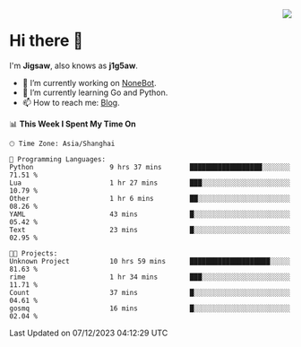 <a href="#">
  <img align="right" src="https://github-readme-stats.vercel.app/api?username=j1g5awi&count_private=true&show_icons=true&title_color=80070B&text_color=B3B3B3&bg_color=212121&icon_color=80070B" />
</a>

# Hi there 👋

I'm **Jigsaw**, also knows as **j1g5aw**.

- 🔭 I’m currently working on [NoneBot](https://github.com/nonebot).
- 🌱 I’m currently learning Go and Python.
- 📫 How to reach me: [Blog](https://blog.maddestroyer.xyz/).

<!--START_SECTION:waka-->
📊 **This Week I Spent My Time On** 

```text
🕑︎ Time Zone: Asia/Shanghai

💬 Programming Languages: 
Python                   9 hrs 37 mins       ██████████████████░░░░░░░   71.51 % 
Lua                      1 hr 27 mins        ███░░░░░░░░░░░░░░░░░░░░░░   10.79 % 
Other                    1 hr 6 mins         ██░░░░░░░░░░░░░░░░░░░░░░░   08.26 % 
YAML                     43 mins             █░░░░░░░░░░░░░░░░░░░░░░░░   05.42 % 
Text                     23 mins             █░░░░░░░░░░░░░░░░░░░░░░░░   02.95 % 

🐱‍💻 Projects: 
Unknown Project          10 hrs 59 mins      ████████████████████░░░░░   81.63 % 
rime                     1 hr 34 mins        ███░░░░░░░░░░░░░░░░░░░░░░   11.71 % 
Count                    37 mins             █░░░░░░░░░░░░░░░░░░░░░░░░   04.61 % 
gosmq                    16 mins             █░░░░░░░░░░░░░░░░░░░░░░░░   02.04 % 
```


 Last Updated on 07/12/2023 04:12:29 UTC
<!--END_SECTION:waka-->
